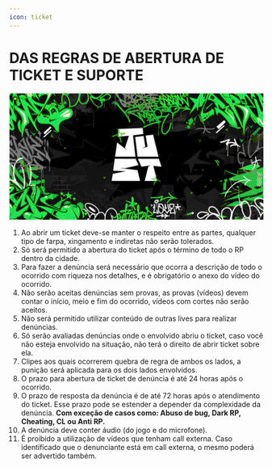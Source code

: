 ```yaml
---
icon: ticket
---
```


# DAS REGRAS DE ABERTURA DE TICKET E SUPORTE

![](../.gitbook/assets/bannerjust.png)

1. Ao abrir um ticket deve-se manter o respeito entre as partes, qualquer tipo de farpa, xingamento e indiretas não serão tolerados.
2. Só será permitido a abertura do ticket após o término de todo o RP dentro da cidade.
3. Para fazer a denúncia será necessário que ocorra a descrição de todo o ocorrido com riqueza nos detalhes, e é obrigatório o anexo do vídeo do ocorrido.
4. Não serão aceitas denúncias sem provas, as provas (vídeos) devem contar o início, meio e fim do ocorrido, vídeos com cortes não serão aceitos.
5. Não será permitido utilizar conteúdo de outras lives para realizar denúncias.
6. Só serão avaliadas denúncias onde o envolvido abriu o ticket, caso você não esteja envolvido na situação, não terá o direito de abrir ticket sobre ela.
7. Clipes aos quais ocorrerem quebra de regra de ambos os lados, a punição será aplicada para os dois lados envolvidos.
8. O prazo para abertura de ticket de denúncia é até 24 horas após o ocorrido.
9. O prazo de resposta da denúncia é de até 72 horas após o atendimento do ticket. Esse prazo pode se estender a depender da complexidade da denúncia. **Com exceção de casos como: Abuso de bug, Dark RP, Cheating, CL ou Anti RP.**
10. A denúncia deve conter áudio (do jogo e do microfone).
11. É proibido a utilização de vídeos que tenham call externa. Caso identificado que o denunciante está em call externa, o mesmo poderá ser advertido também.
